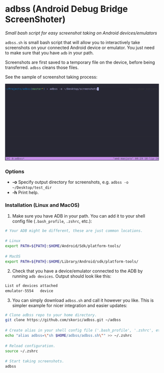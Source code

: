 # adbss (Android Debug Bridge ScreenShoter)
*Small bash script for easy screenshot taking on Android devices/emulators*

`adbss.sh` is small bash script that will allow you to interactively take screenshots on your connected Android device or emulator. You just need to make sure that you have `adb` in your path.

Screenshots are first saved to a temporary file on the device, before being transferred. `adbss` cleans those files.

See the sample of screenshot taking process:

![](res/adbss-demo.gif)

### Options

* **-o** Specify output directory for screenshots, e.g. `adbss -o ~/Desktop/test_dir`
* **-h** Print help.

### Installation (Linux and MacOS)

1) Make sure you have ADB in your path. You can add it to your shell config file (`.bash_profile`, `.zshrc`, etc.):

```sh
# Your ADB might be different, these are just common locations.

# Linux
export PATH=${PATH}:$HOME/Android/Sdk/platform-tools/

# MacOS
export PATH=${PATH}:$HOME/Library/Android/sdk/platform-tools/
```

2) Check that you have a device/emulator connected to the ADB by running `adb devices`. Output should look like this:

```sh
List of devices attached
emulator-5554   device 
```

3) You can simply download `adbss.sh` and call it however you like. This is simpler example for nicer integration and easier updates:

```sh
# Clone adbss repo to your home directory.
git clone https://github.com/skoric/adbss.git ~/adbss

# Create alias in your shell config file ('.bash_profile', '.zshrc', etc.).
echo "alias adbss=\"sh $HOME/adbss/adbss.sh\"" >> ~/.zshrc

# Reload configuration.
source ~/.zshrc

# Start taking screenshots.
adbss
```
